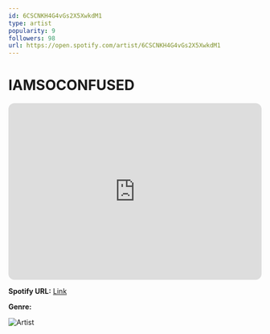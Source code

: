 ```yaml
---
id: 6CSCNKH4G4vGs2X5XwkdM1
type: artist
popularity: 9
followers: 98
url: https://open.spotify.com/artist/6CSCNKH4G4vGs2X5XwkdM1
---
```

# IAMSOCONFUSED

<iframe style="border-radius:12px" src="https://open.spotify.com/embed/artist/6CSCNKH4G4vGs2X5XwkdM1" width="100%" height="352" frameBorder="0" allowfullscreen="" allow="autoplay; clipboard-write; encrypted-media; fullscreen; picture-in-picture" loading="lazy"></iframe>

**Spotify URL:** [Link](https://open.spotify.com/artist/6CSCNKH4G4vGs2X5XwkdM1)

**Genre:** 

![Artist](https://i.scdn.co/image/ab6761610000e5eb496093349f86afca35eb1bb6)
